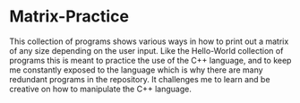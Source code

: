 # Matrix-Practice
This collection of programs shows various ways in how to print out a matrix of any size depending on the user input.
Like the Hello-World collection of programs this is meant to practice the use of the C++ language, and to keep me constantly exposed to the language which is why there are many redundant programs in the repository. It challenges me to learn and be creative on how to manipulate the C++ language.
